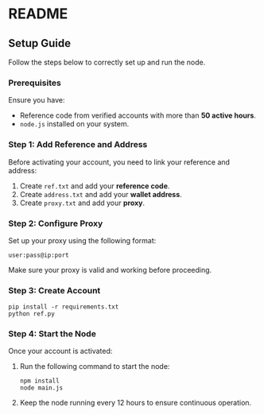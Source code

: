 # README

## Setup Guide

Follow the steps below to correctly set up and run the node.

### Prerequisites
Ensure you have:
- Reference code from verified accounts with more than **50 active hours**.
- `node.js` installed on your system.

### Step 1: Add Reference and Address
Before activating your account, you need to link your reference and address:
1. Create `ref.txt` and add your **reference code**.
2. Create `address.txt` and add your **wallet address**.
3. Create `proxy.txt` and add your **proxy**.

### Step 2: Configure Proxy
Set up your proxy using the following format:
```
user:pass@ip:port
```
Make sure your proxy is valid and working before proceeding.

### Step 3: Create Account
```
pip install -r requirements.txt
python ref.py
```

### Step 4: Start the Node
Once your account is activated:
1. Run the following command to start the node:
   ```
   npm install
   node main.js
   ```
2. Keep the node running every 12 hours to ensure continuous operation.


